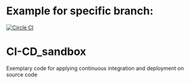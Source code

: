 # Example for specific branch:

[![Circle CI][circle-ci-status]][circle-ci]

# CI-CD_sandbox

Exemplary code for applying continuous integration and deployment on source code


[circle-ci-status]: https://circleci.com/gh/DerNeuburger/CI-CD_sandbox/tree/development.svg?style=shield&circle-token=:status-badge
[circle-ci]: https://circleci.com/gh/DerNeuburger/CI-CD_sandbox/tree/development
